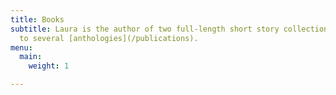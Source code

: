 ```yaml
---
title: Books
subtitle: Laura is the author of two full-length short story collections, the novel Nightingale, and contributor
  to several [anthologies](/publications).
menu:
  main:
    weight: 1

---
```

